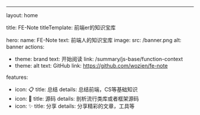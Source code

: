 ---
layout: home

title: FE-Note
titleTemplate: 前端er的知识宝库

hero:
  name: FE-Note
  text: 前端人的知识宝库
  image:
    src: /banner.png
    alt: banner
  actions:
  - theme: brand
    text: 开始阅读
    link: /summary/js-base/function-context
  - theme: alt
    text: GitHub
    link: https://github.com/wozien/fe-note


features:
  - icon: 📋
    title: 总结
    details: 总结前端，CS等基础知识
  - icon: 💪
    title: 源码
    details: 剖析流行类库或者框架源码
  - icon: ✨
    title: 分享
    details: 分享精彩的文章，工具等
